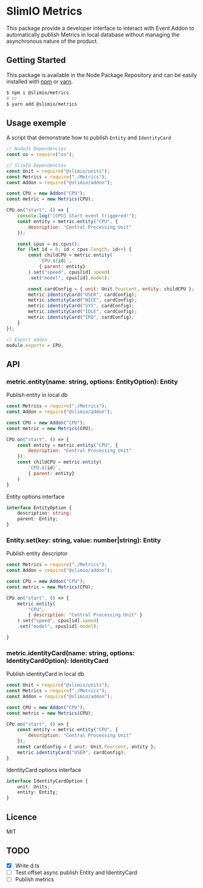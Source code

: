 # SlimIO Metrics
This package provide a developer interface to interact with Event Addon to automatically publish Metrics in local database without managing the asynchronous nature of the product.

## Getting Started

This package is available in the Node Package Repository and can be easily installed with [npm](https://docs.npmjs.com/getting-started/what-is-npm) or [yarn](https://yarnpkg.com).

```bash
$ npm i @slimio/metrics
# or
$ yarn add @slimio/metrics
```

## Usage exemple
A script that demonstrate how to publish `Entity` and `IdentityCard`

```js
// NodeJS Dependencies
const os = require("os");

// SlimIO Dependencies
const Unit = require("@slimio/units");
const Metrics = require("./Metrics");
const Addon = require("@slimio/addon");

const CPU = new Addon("CPU");
const metric = new Metrics(CPU);

CPU.on("start", () => {
    console.log("[CPU] Start event triggered!");
    const entity = metric.entity("CPU", {
        description: "Central Processing Unit"
    });

    const cpus = os.cpus();
    for (let id = 0; id < cpus.length; id++) {
        const childCPU = metric.entity(
            `CPU.${id}`, 
            { parent: entity}
        ).set("speed", cpus[id].speed)
        .set("model", cpus[id].model);

        const cardConfig = { unit: Unit.Pourcent, entity: childCPU };
        metric.identityCard("USER", cardConfig);
        metric.identityCard("NICE", cardConfig);
        metric.identityCard("SYS", cardConfig);
        metric.identityCard("IDLE", cardConfig);
        metric.identityCard("IRQ", cardConfig);
    }
});

// Export addon
module.exports = CPU;
```
## API

### metric.entity(name: string, options: EntityOption): Entity
Publish entity in local db

```js
const Metrics = require("./Metrics");
const Addon = require("@slimio/addon");

const CPU = new Addon("CPU");
const metric = new Metrics(CPU);

CPU.on("start", () => {
    const entity = metric.entity("CPU", {
        description: "Central Processing Unit"
    });
    const childCPU = metric.entity(
        `CPU.${id}`, 
        { parent: entity}
    )
}
```

Entity options interface
```typescript
interface EntityOption {
    description: string;
    parent: Entity;
}
```
### Entity.set(key: string, value: number|string): Entity
Publish entity descriptor
```js
const Metrics = require("./Metrics");
const Addon = require("@slimio/addon");

const CPU = new Addon("CPU");
const metric = new Metrics(CPU);

CPU.on("start", () => {
    metric.entity(
        "CPU",
        { description: "Central Processing Unit" }
    ).set("speed", cpus[id].speed)
    .set("model", cpus[id].model);

}
```

### metric.identityCard(name: string, options: IdentityCardOption): IdentityCard
Publish identityCard in local db
```js
const Unit = require("@slimio/units");
const Metrics = require("./Metrics");
const Addon = require("@slimio/addon");

const CPU = new Addon("CPU");
const metric = new Metrics(CPU);

CPU.on("start", () => {
    const entity = metric.entity("CPU", {
        description: "Central Processing Unit"
    });
    const cardConfig = { unit: Unit.Pourcent, entity };
    metric.identityCard("USER", cardConfig);
}
```

IdentityCard options interface
```typescript
interface IdentityCardOption {
    unit: Units;
    entity: Entity;
}
```

## Licence

MIT

## TODO

- [x] Write d.ts
- [ ] Test offset async publish Entity and IdentityCard
- [ ] Publish metrics
